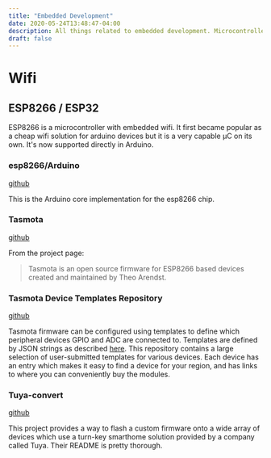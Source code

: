 ```yaml
---
title: "Embedded Development"
date: 2020-05-24T13:48:47-04:00
description: All things related to embedded development. Microcontrollers, firmware, libraries, etc.
draft: false
---
```


# Wifi

## ESP8266 / ESP32

ESP8266 is a microcontroller with embedded wifi. It first became popular as a
cheap wifi solution for arduino devices but it is a very capable μC on its
own. It's now supported directly in Arduino.

### esp8266/Arduino

[github](https://github.com/esp8266/Arduino)

This is the Arduino core implementation for the esp8266 chip.

### Tasmota

[github](https://tasmota.github.io/docs/)

From the project page:

  > Tasmota is an open source firmware for ESP8266 based devices created and maintained by Theo Arendst.

### Tasmota Device Templates Repository

[github](https://templates.blakadder.com/)

Tasmota firmware can be configured using templates to define which
peripheral devices GPIO and ADC are connected to. Templates are
defined by JSON strings as described [here](https://tasmota.github.io/docs/Templates/).
This repository contains a large selection of user-submitted templates
for various devices. Each device has an entry which makes it easy to find
a device for your region, and has links to where you can conveniently buy
the modules.

### Tuya-convert

[github](https://github.com/ct-Open-Source/tuya-convert)

This project provides a way to flash a custom firmware onto a wide array of
devices which use a turn-key smarthome solution provided by a company called
Tuya. Their README is pretty thorough.
